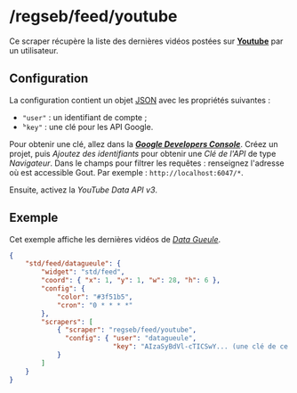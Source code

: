 # /regseb/feed/youtube

Ce scraper récupère la liste des dernières vidéos postées sur
**[Youtube](//www.youtube.com)** par un utilisateur.

## Configuration

La configuration contient un objet
[JSON](http://www.json.org "JavaScript Object Notation") avec les propriétés
suivantes :

- `"user"` : un identifiant de compte ;
- ̀`"key"` : une clé pour les API Google.

Pour obtenir une clé, allez dans la
***[Google Developers Console](//console.developers.google.com/)***. Créez un
projet, puis *Ajoutez des identifiants* pour obtenir une *Clé de l'API* de type
*Navigateur*. Dans le champs pour filtrer les requêtes : renseignez l'adresse où
est accessible Gout. Par exemple : `http://localhost:6047/*`.

Ensuite, activez la *YouTube Data API v3*.

## Exemple

Cet exemple affiche les dernières vidéos de
*[Data Gueule](//www.youtube.com/user/datagueule)*.

```JSON
{
    "std/feed/datagueule": {
        "widget": "std/feed",
        "coord": { "x": 1, "y": 1, "w": 28, "h": 6 },
        "config": {
            "color": "#3f51b5",
            "cron": "0 * * * *"
        },
        "scrapers": [
            { "scraper": "regseb/feed/youtube",
              "config": { "user": "datagueule",
                          "key": "AIzaSyBdVl-cTICSwY... (une clé de ce style)" }
            }
        ]
    }
}
```
